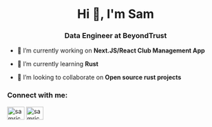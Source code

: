 <h1 align="center">Hi 👋, I'm Sam</h1>
<h3 align="center">Data Engineer at BeyondTrust</h3>

- 🔭 I’m currently working on **Next.JS/React Club Management App**

- 🌱 I’m currently learning **Rust**

- 👯 I’m looking to collaborate on **Open source rust projects**

<h3 align="left">Connect with me:</h3>
<p align="left">
<a href="https://linkedin.com/in/samrichardsonde" target="blank"><img align="center" src="https://raw.githubusercontent.com/rahuldkjain/github-profile-readme-generator/master/src/images/icons/Social/linked-in-alt.svg" alt="samrichardsonde" height="30" width="40" /></a>
<a href="https://instagram.com/samrichphoto" target="blank"><img align="center" src="https://raw.githubusercontent.com/rahuldkjain/github-profile-readme-generator/master/src/images/icons/Social/instagram.svg" alt="samrichphoto" height="30" width="40" /></a>
</p>
